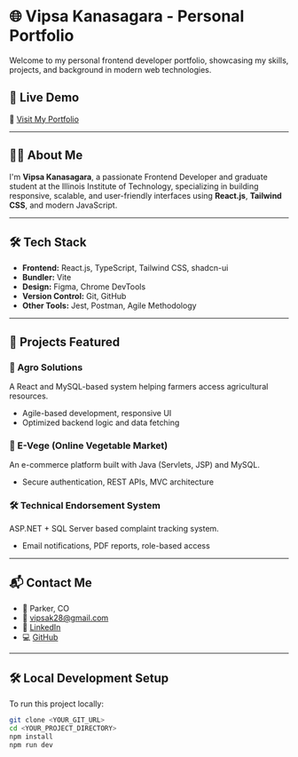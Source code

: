 # 🌐 Vipsa Kanasagara - Personal Portfolio

Welcome to my personal frontend developer portfolio, showcasing my skills, projects, and background in modern web technologies.

## 🚀 Live Demo

🔗 [Visit My Portfolio](https://vipsa-portfolio)

---

## 👩‍💻 About Me

I'm **Vipsa Kanasagara**, a passionate Frontend Developer and graduate student at the Illinois Institute of Technology, specializing in building responsive, scalable, and user-friendly interfaces using **React.js**, **Tailwind CSS**, and modern JavaScript.

---

## 🛠️ Tech Stack

- **Frontend:** React.js, TypeScript, Tailwind CSS, shadcn-ui
- **Bundler:** Vite
- **Design:** Figma, Chrome DevTools
- **Version Control:** Git, GitHub
- **Other Tools:** Jest, Postman, Agile Methodology

---

## 📁 Projects Featured

### 🌾 Agro Solutions

A React and MySQL-based system helping farmers access agricultural resources.

- Agile-based development, responsive UI
- Optimized backend logic and data fetching

### 🥦 E-Vege (Online Vegetable Market)

An e-commerce platform built with Java (Servlets, JSP) and MySQL.

- Secure authentication, REST APIs, MVC architecture

### 🛠️ Technical Endorsement System

ASP.NET + SQL Server based complaint tracking system.

- Email notifications, PDF reports, role-based access

---

## 📬 Contact Me

- 📍 Parker, CO
- 📧 vipsak28@gmail.com
- 🔗 [LinkedIn](https://www.linkedin.com/in/vipsakanasagara/)
- 💻 [GitHub](https://github.com/YOUR-GITHUB-USERNAME)

---

## 🛠 Local Development Setup

To run this project locally:

```bash
git clone <YOUR_GIT_URL>
cd <YOUR_PROJECT_DIRECTORY>
npm install
npm run dev
```
